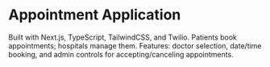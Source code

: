 # Appointment Application
Built with Next.js, TypeScript, TailwindCSS, and Twilio. Patients book appointments; hospitals manage them. Features: doctor selection, date/time booking, and admin controls for accepting/canceling appointments.

